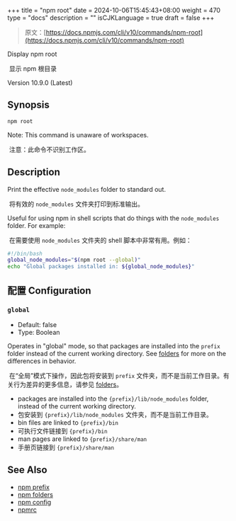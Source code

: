 +++
title = "npm root"
date = 2024-10-06T15:45:43+08:00
weight = 470
type = "docs"
description = ""
isCJKLanguage = true
draft = false
+++

> 原文：[https://docs.npmjs.com/cli/v10/commands/npm-root](https://docs.npmjs.com/cli/v10/commands/npm-root)

Display npm root

​	显示 npm 根目录

Version 10.9.0 (Latest)

## Synopsis



```bash
npm root
```

Note: This command is unaware of workspaces.

​	注意：此命令不识别工作区。

## Description

Print the effective `node_modules` folder to standard out.

​	将有效的 `node_modules` 文件夹打印到标准输出。

Useful for using npm in shell scripts that do things with the `node_modules` folder. For example:

​	在需要使用 `node_modules` 文件夹的 shell 脚本中非常有用。例如：



```bash
#!/bin/bash
global_node_modules="$(npm root --global)"
echo "Global packages installed in: ${global_node_modules}"
```

## 配置 Configuration

### `global`

- Default: false
- Type: Boolean

Operates in "global" mode, so that packages are installed into the `prefix` folder instead of the current working directory. See [folders](https://docs.npmjs.com/cli/v10/configuring-npm/folders) for more on the differences in behavior.

​	在“全局”模式下操作，因此包将安装到 `prefix` 文件夹，而不是当前工作目录。有关行为差异的更多信息，请参见 [folders](https://docs.npmjs.com/cli/v10/configuring-npm/folders)。

- packages are installed into the `{prefix}/lib/node_modules` folder, instead of the current working directory.
- 包安装到 `{prefix}/lib/node_modules` 文件夹，而不是当前工作目录。
- bin files are linked to `{prefix}/bin`
- 可执行文件链接到 `{prefix}/bin`
- man pages are linked to `{prefix}/share/man`
- 手册页链接到 `{prefix}/share/man`

## See Also

- [npm prefix](https://docs.npmjs.com/cli/v10/commands/npm-prefix)
- [npm folders](https://docs.npmjs.com/cli/v10/configuring-npm/folders)
- [npm config](https://docs.npmjs.com/cli/v10/commands/npm-config)
- [npmrc](https://docs.npmjs.com/cli/v10/configuring-npm/npmrc)
